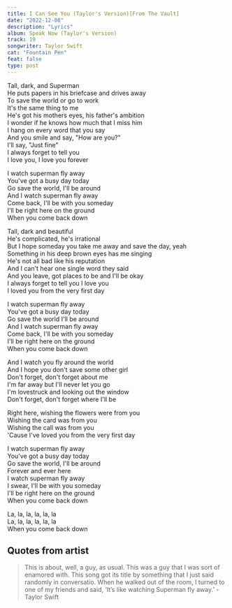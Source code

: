 ```yaml
---
title: I Can See You (Taylor's Version)[From The Vault]
date: "2022-12-08"
description: "Lyrics"
album: Speak Now (Taylor's Version)
track: 19
songwriter: Taylor Swift
cat: "Fountain Pen"
feat: false
type: post
---
```


<p className="verse-one">
Tall, dark, and Superman <br />
He puts papers in his briefcase and drives away <br />
To save the world or go to work <br />
It's the same thing to me <br />
He's got his mothers eyes, his father's ambition <br />
I wonder if he knows how much that I miss him <br />
I hang on every word that you say <br />
And you smile and say, "How are you?" <br />
I'll say, "Just fine" <br />
I always forget to tell you <br />
I love you, I love you forever <br />
</p>
<p className="chorus">
I watch superman fly away <br />
You've got a busy day today <br />
Go save the world, I'll be around <br />
And I watch superman fly away <br />
Come back, I'll be with you someday <br />
I'll be right here on the ground <br />
When you come back down <br />
</p>
<p className="verse-two">
Tall, dark and beautiful <br />
He's complicated, he's irrational <br />
But I hope someday you take me away and save the day, yeah <br />
Something in his deep brown eyes has me singing <br />
He's not all bad like his reputation <br />
And I can't hear one single word they said <br />
And you leave, got places to be and I'll be okay <br />
I always forget to tell you I love you <br />
I loved you from the very first day <br />
</p>
<p className="chorus">
I watch superman fly away <br />
You've got a busy day today <br />
Go save the world I'll be around <br />
And I watch superman fly away <br />
Come back, I'll be with you someday <br />
I'll be right here on the ground <br />
When you come back down <br />
</p>
<p className="bridge">
And I watch you fly around the world <br />
And I hope you don't save some other girl <br />
Don't forget, don't forget about me <br />
I'm far away but I'll never let you go <br />
I'm lovestruck and looking out the window <br />
Don't forget, don't forget where I'll be <br />
</p>
<p className="breakdown">
Right here, wishing the flowers were from you <br />
Wishing the card was from you <br />
Wishing the call was from you <br />
'Cause I've loved you from the very first day <br />
</p>
<p className="chorus">
I watch superman fly away <br />
You've got a busy day today <br />
Go save the world, I'll be around <br />
Forever and ever here <br />
I watch superman fly away <br />
I swear, I'll be with you someday <br />
I'll be right here on the ground <br />
When you come back down <br />
</p>
<p className="outro">
La, la, la, la, la, la <br />
La, la, la, la, la, la <br />
When you come back down <br />
</p>

## Quotes from artist

<blockquote>
This is about, well, a guy, as usual. This was a guy that I was sort of enamored with. This song got its title by something that I just said randomly in conversatio. When he walked out of the room, I turned to one of my friends and said, ‘It’s like watching Superman fly away.’ - Taylor Swift
</blockquote>

